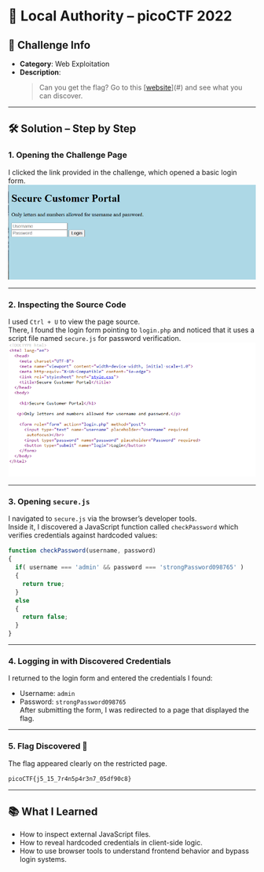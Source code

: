 # 📌 Local Authority – picoCTF 2022

## 🧠 Challenge Info
- **Category**: Web Exploitation  
- **Description**:  
  > Can you get the flag? Go to this [[website](https://play.picoctf.org/practice/challenge/278)](#) and see what you can discover.

---

## 🛠️ Solution – Step by Step

### 1. Opening the Challenge Page  
I clicked the link provided in the challenge, which opened a basic login form.  
![screenshot1](img/2nd.png)

---

### 2. Inspecting the Source Code  
I used `Ctrl + U` to view the page source.  
There, I found the login form pointing to `login.php` and noticed that it uses a script file named `secure.js` for password verification.  
![screenshot2](img/3rd.png)

---

### 3. Opening `secure.js`  
I navigated to `secure.js` via the browser’s developer tools.  
Inside it, I discovered a JavaScript function called `checkPassword` which verifies credentials against hardcoded values:
```js
function checkPassword(username, password)
{
  if( username === 'admin' && password === 'strongPassword098765' )
  {
    return true;
  }
  else
  {
    return false;
  }
}
```


---

### 4. Logging in with Discovered Credentials  
I returned to the login form and entered the credentials I found:  
- Username: `admin`  
- Password: `strongPassword098765`  
After submitting the form, I was redirected to a page that displayed the flag.  


---

### 5. Flag Discovered 🎉  
The flag appeared clearly on the restricted page.  
```txt
picoCTF{j5_15_7r4n5p4r3n7_05df90c8}
```


---

## 📚 What I Learned  
- How to inspect external JavaScript files.  
- How to reveal hardcoded credentials in client-side logic.  
- How to use browser tools to understand frontend behavior and bypass login systems.
